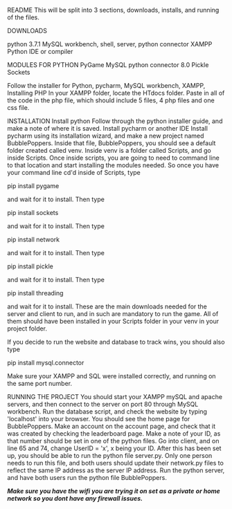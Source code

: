 README
This will be split into 3 sections, downloads, installs, and running of the files.

DOWNLOADS

python 3.7.1
MySQL workbench, shell, server, python connector
XAMPP
Python IDE or compiler

MODULES FOR PYTHON
PyGame
MySQL python connector 8.0
Pickle
Sockets


Follow the installer for Python, pycharm, MySQL workbench, XAMPP,
Installing PHP
In your XAMPP folder, locate the HTdocs folder. Paste in all of the code in the php file, 
which should include 5 files, 4 php files and one css file.


INSTALLATION
Install python
Follow through the python installer guide, and make a note of where it is saved.
Install pycharm or another IDE
Install pycharm using its installation wizard, and make a new project named BubblePoppers.
Inside that file, BubblePoppers, you should see a default folder created called venv. Inside venv is a folder called Scripts,
and go inside Scripts. 
Once inside scripts, you are going to need to command line to that location and start installing the modules needed.
So once you have your command line cd'd inside of Scripts, type

pip install pygame

and wait for it to install. Then type 

pip install sockets

and wait for it to install. Then type

pip install network

and wait for it to install. Then type 

pip install pickle

and wait for it to install. Then type 

pip install threading

and wait for it to install. 
These are the main downloads needed for the server and client to run, and in such are mandatory to run the game. 
All of them should have been installed in your Scripts folder in your venv in your project folder.

If you decide to run the website and database to track wins, you should also type

pip install mysql.connector

Make sure your XAMPP and SQL were installed correctly, and running on the same port number.



RUNNING THE PROJECT
You should start your XAMPP mySQL and apache servers, and then connect to the server on port 80 through MySQL workbench.
Run the database script, and check the website by typing 'localhost' into your browser. You should see the home page 
for BubblePoppers.
Make an account on the account page, and check that it was created by checking the leaderboard page. 
Make a note of your ID, as that number should be set in one of the python files.
Go into client, and on line 65 and 74, change UserID = 'x', x being your ID.
After this has been set up, you should be able to run the python file server.py. 
Only one person needs to run this file, and both users should update their network.py files to reflect the same IP address
as the server IP address.
Run the python server, and have both users run the python file BubblePoppers.

***Make sure you have the wifi you are trying it on set as a private***
***or home network so you dont have any firewall issues.***
